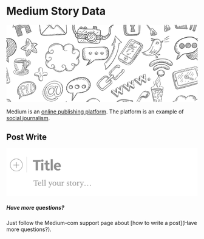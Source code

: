 # Medium Story Data

<img src="banners/medium_base_cut_1000x400.png"/>

Medium is an [online publishing platform](https://en.wikipedia.org/wiki/Electronic_publishing). The platform is an example of [social journalism](https://en.wikipedia.org/wiki/Social_journalism).

## Post Write

<img src="assets/title.gif"/>


##### Have more questions?

Just follow the Medium-com support page about [how to write a post](Have more questions?).
